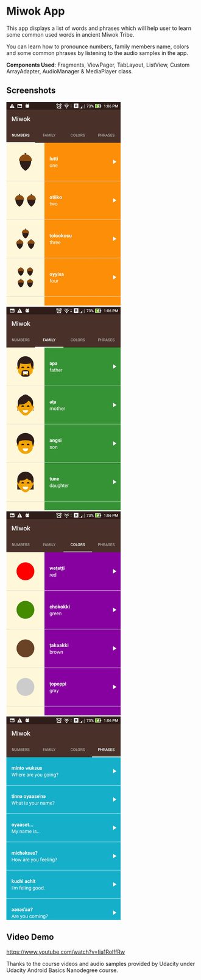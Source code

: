 Miwok App
===================================

This app displays a list of words and phrases which will help user to learn some common used words in ancient Miwok Tribe.

You can learn how to pronounce numbers, family members name, colors and some common phrases by listening to the audio samples in the app.

<b>Components Used</b>: Fragments, ViewPager, TabLayout, ListView, Custom ArrayAdapter, AudioManager & MediaPlayer class.

Screenshots
------------
<img src="screenshots/1.jpg" width="300"> <img src="screenshots/2.jpg" width="300"> 
<img src="screenshots/3.jpg" width="300"> <img src="screenshots/4.jpg" width="300">

Video Demo
---------------
https://www.youtube.com/watch?v=Iia1RolffRw


Thanks to the course videos and audio samples provided by Udacity under Udacity Android Basics Nanodegree course.

